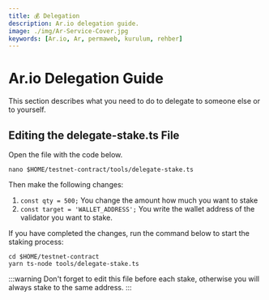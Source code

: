 ```yaml
---
title: 💰 Delegation
description: Ar.io delegation guide.
image: ./img/Ar-Service-Cover.jpg
keywords: [Ar.io, Ar, permaweb, kurulum, rehber]
---
```


# Ar.io Delegation Guide

This section describes what you need to do to delegate to someone else or to yourself.

## Editing the delegate-stake.ts File

Open the file with the code below.
```shell
nano $HOME/testnet-contract/tools/delegate-stake.ts
```

Then make the following changes:
1. `const qty = 500;` You change the amount how much you want to stake
2. `const target = 'WALLET_ADDRESS';` You write the wallet address of the validator you want to stake.

If you have completed the changes, run the command below to start the staking process:
```shell
cd $HOME/testnet-contract
yarn ts-node tools/delegate-stake.ts
```

:::warning
Don't forget to edit this file before each stake, otherwise you will always stake to the same address.
:::